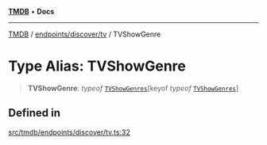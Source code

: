 [**TMDB**](../../../../README.md) • **Docs**

***

[TMDB](../../../../README.md) / [endpoints/discover/tv](../README.md) / TVShowGenre

# Type Alias: TVShowGenre

> **TVShowGenre**: *typeof* [`TVShowGenres`](../variables/TVShowGenres.md)\[keyof *typeof* [`TVShowGenres`](../variables/TVShowGenres.md)\]

## Defined in

[src/tmdb/endpoints/discover/tv.ts:32](https://github.com/Norviah/media-hub/blob/d809718af017974e095f312fcfa8bfdf58d3e3e5/src/tmdb/endpoints/discover/tv.ts#L32)
